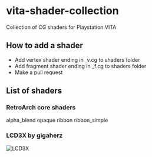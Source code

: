 # vita-shader-collection
Collection of CG shaders for Playstation VITA

## How to add a shader

* Add vertex shader ending in _v.cg to shaders folder
* Add fragment shader ending in _f.cg to shaders folder
* Make a pull request

## List of shaders

### RetroArch core shaders

alpha_blend
opaque
ribbon
ribbon_simple

### LCD3X by gigaherz

![LCD3X](http://vignette3.wikia.nocookie.net/emulation-general/images/f/f0/Lcd3x.png/revision/latest?cb=20130729180531)
